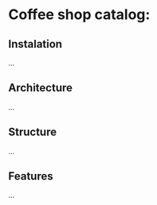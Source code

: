 # Coffee shop catalog:

## Instalation

...

## Architecture

...

## Structure

...

## Features

...
